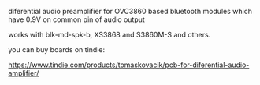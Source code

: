 diferential audio preamplifier for OVC3860 based bluetooth modules which have 0.9V on common pin of audio output


works with blk-md-spk-b, XS3868 and S3860M-S and others.


you can buy boards on tindie:


https://www.tindie.com/products/tomaskovacik/pcb-for-diferential-audio-amplifier/
